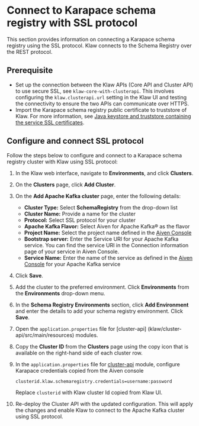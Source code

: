 # Connect to Karapace schema registry with SSL protocol

This section provides information on connecting a Karapace schema registry using the SSL protocol. Klaw connects to the
Schema Registry over the REST protocol.

## Prerequisite

- Set up the connection between the Klaw APIs (Core API and Cluster
  API) to use secure SSL, see
  `klaw-core-with-clusterapi`. This
  involves configuring the `klaw.clusterapi.url` setting in the Klaw
  UI and testing the connectivity to ensure the two APIs can
  communicate over HTTPS.
- Import the Karapace schema registry public certificate to truststore
  of Klaw. For more information, see [Java keystore and truststore
  containing the service SSL
  certificates](https://docs.aiven.io/docs/products/kafka/howto/keystore-truststore.html).

## Configure and connect SSL protocol

Follow the steps below to configure and connect to a Karapace schema
registry cluster with Klaw using SSL protocol:

1. In the Klaw web interface, navigate to **Environments**, and click
   **Clusters**.
2. On the **Clusters** page, click **Add Cluster**.
3. On the **Add Apache Kafka cluster** page, enter the following details:

   - **Cluster Type:** Select **SchemaRegistry** from the drop-down list
   - **Cluster Name:** Provide a name for the cluster
   - **Protocol:** Select SSL protocol for your cluster
   - **Apache Kafka Flavor:** Select Aiven for Apache Kafka® as the flavor
   - **Project Name:** Select the project name defined in the [Aiven Console](https://console.aiven.io/)
   - **Bootstrap server:** Enter the Service URI for your Apache Kafka
     service. You can find the service URI in the Connection information
     page of your service in Aiven Console.
   - **Service Name:** Enter the name of the service as defined in the
     [Aiven Console](https://console.aiven.io/) for your Apache Kafka
     service

4. Click **Save**.
5. Add the cluster to the preferred environment. Click **Environments**
   from the **Environments** drop-down menu.
6. In the **Schema Registry Environments** section, click **Add
   Environment** and enter the details to add your schema registry
   environment. Click **Save**.
7. Open the `application.properties` file for [cluster-api]
   (klaw/cluster-api/src/main/resources) modules.
8. Copy the **Cluster ID** from the **Clusters** page using the copy
   icon that is available on the right-hand side of each cluster
   row.

9. In the `application.properties` file
   for [cluster-api](https://github.com/aiven/klaw/blob/main/cluster-api/src/main/resources/application.properties)
   module, configure Karapace credentials copied from the Aiven console

   `clusterid.klaw.schemaregistry.credentials=username:password`

   Replace `clusterid` with Klaw cluster Id copied from Klaw UI.

10. Re-deploy the Cluster API with the updated configuration. This will
    apply the changes and enable Klaw to connect to the Apache Kafka cluster
    using SSL protocol.
